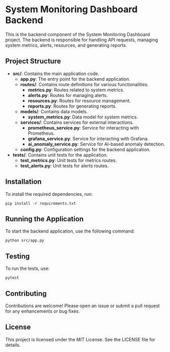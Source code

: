 # System Monitoring Dashboard Backend

This is the backend component of the System Monitoring Dashboard project. The backend is responsible for handling API requests, managing system metrics, alerts, resources, and generating reports.

## Project Structure

- **src/**: Contains the main application code.
  - **app.py**: The entry point for the backend application.
  - **routes/**: Contains route definitions for various functionalities.
    - **metrics.py**: Routes related to system metrics.
    - **alerts.py**: Routes for managing alerts.
    - **resources.py**: Routes for resource management.
    - **reports.py**: Routes for generating reports.
  - **models/**: Contains data models.
    - **system_metrics.py**: Data model for system metrics.
  - **services/**: Contains services for external interactions.
    - **prometheus_service.py**: Service for interacting with Prometheus.
    - **grafana_service.py**: Service for interacting with Grafana.
    - **ai_anomaly_service.py**: Service for AI-based anomaly detection.
  - **config.py**: Configuration settings for the backend application.
- **tests/**: Contains unit tests for the application.
  - **test_metrics.py**: Unit tests for metrics routes.
  - **test_alerts.py**: Unit tests for alerts routes.

## Installation

To install the required dependencies, run:

```
pip install -r requirements.txt
```

## Running the Application

To start the backend application, use the following command:

```
python src/app.py
```

## Testing

To run the tests, use:

```
pytest
```

## Contributing

Contributions are welcome! Please open an issue or submit a pull request for any enhancements or bug fixes.

## License

This project is licensed under the MIT License. See the LICENSE file for details.